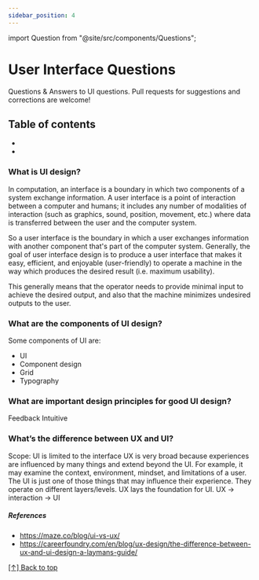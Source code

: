 ```yaml
---
sidebar_position: 4
---
```


import Question from "@site/src/components/Questions";

# User Interface Questions

Questions & Answers to UI questions. Pull requests for suggestions and corrections are welcome!

## Table of contents
- <Question question="What is UI design?" />
- <Question question="What’s the difference between UX and UI?" />

### What is UI design?
In computation, an interface is a boundary in which two components of a system exchange information. A user interface is a point of interaction between a computer and humans; it includes any number of modalities of interaction (such as graphics, sound, position, movement, etc.) where data is transferred between the user and the computer system. 

So a user interface is the boundary in which a user exchanges information with another component that's part of the computer system. Generally, the goal of user interface design is to produce a user interface that makes it easy, efficient, and enjoyable (user-friendly) to operate a machine in the way which produces the desired result (i.e. maximum usability). 

This generally means that the operator needs to provide minimal input to achieve the desired output, and also that the machine minimizes undesired outputs to the user.

### What are the components of UI design? 

Some components of UI are:
- UI
- Component design
- Grid
- Typography

### What are important design principles for good UI design? 
Feedback
Intuitive

### What’s the difference between UX and UI?
Scope:
UI is limited to the interface
UX is very broad because experiences are influenced by many things and extend beyond the UI. For example, it may examine the context, environment, mindset, and limitations of a user. The UI is just one of those things that may influence their experience. 
They operate on different layers/levels. UX lays the foundation for UI. 
UX -> interaction -> UI

##### References
- https://maze.co/blog/ui-vs-ux/
- https://careerfoundry.com/en/blog/ux-design/the-difference-between-ux-and-ui-design-a-laymans-guide/

[[↑] Back to top](#table-of-contents)